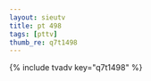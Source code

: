 ```yaml
--- 
layout: sieutv
title: pt 498
tags: [pttv]
thumb_re: q7t1498
---
```

{% include tvadv key="q7t1498" %} 
